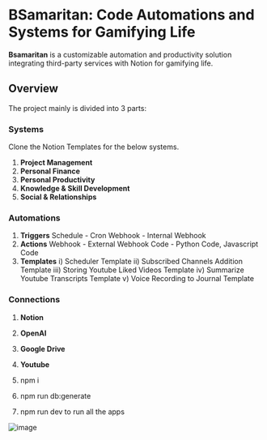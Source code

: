 # BSamaritan: Code Automations and Systems for Gamifying Life

**Bsamaritan** is a customizable automation and productivity solution integrating third-party services with Notion for gamifying life.

## Overview

The project mainly is divided into 3 parts:

### Systems
Clone the Notion Templates for the below systems.
1) **Project Management**
2) **Personal Finance**
3) **Personal Productivity**
4) **Knowledge & Skill Development**
5) **Social & Relationships**

### Automations
1) **Triggers**
   Schedule - Cron
   Webhook - Internal Webhook
2) **Actions**
   Webhook - External Webhook
   Code - Python Code, Javascript Code
3) **Templates**
   i) Scheduler Template
   ii) Subscribed Channels Addition Template
   iii) Storing Youtube Liked Videos Template
   iv) Summarize Youtube Transcripts Template
   v) Voice Recording to Journal Template
   
### Connections
1)  **Notion**
2)  **OpenAI**
3)  **Google Drive**
4)  **Youtube**


1) npm i
2) npm run db:generate
3) npm run dev to run all the apps



![image](https://github.com/user-attachments/assets/67a9be68-0cb9-4ae4-8855-12b0d2862711)


